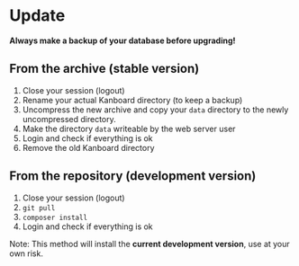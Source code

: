 Update
======

**Always make a backup of your database before upgrading!**

From the archive (stable version)
---------------------------------

1. Close your session (logout)
2. Rename your actual Kanboard directory (to keep a backup)
3. Uncompress the new archive and copy your `data` directory to the newly uncompressed directory.
4. Make the directory `data` writeable by the web server user
5. Login and check if everything is ok
6. Remove the old Kanboard directory


From the repository (development version)
-----------------------------------------

1. Close your session (logout)
2. `git pull`
3. `composer install`
3. Login and check if everything is ok

Note: This method will install the **current development version**, use at your own risk.
